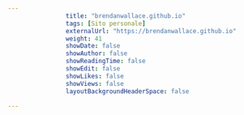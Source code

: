 ```yaml
---
                title: "brendanwallace.github.io"
                tags: [Sito personale]
                externalUrl: "https://brendanwallace.github.io"
                weight: 41
                showDate: false
                showAuthor: false
                showReadingTime: false
                showEdit: false
                showLikes: false
                showViews: false
                layoutBackgroundHeaderSpace: false
                
---
```



